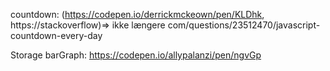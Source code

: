 countdown: (https://codepen.io/derrickmckeown/pen/KLDhk, https://stackoverflow)=> ikke længere
com/questions/23512470/javascript-countdown-every-day

Storage barGraph: https://codepen.io/allypalanzi/pen/ngvGp